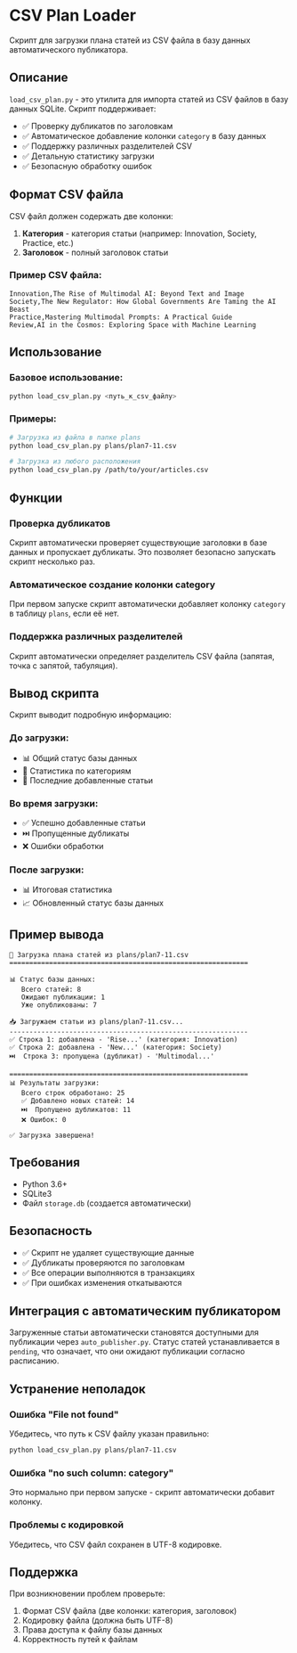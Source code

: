 # CSV Plan Loader

Скрипт для загрузки плана статей из CSV файла в базу данных автоматического публикатора.

## Описание

`load_csv_plan.py` - это утилита для импорта статей из CSV файлов в базу данных SQLite. Скрипт поддерживает:

- ✅ Проверку дубликатов по заголовкам
- ✅ Автоматическое добавление колонки `category` в базу данных
- ✅ Поддержку различных разделителей CSV
- ✅ Детальную статистику загрузки
- ✅ Безопасную обработку ошибок

## Формат CSV файла

CSV файл должен содержать две колонки:
1. **Категория** - категория статьи (например: Innovation, Society, Practice, etc.)
2. **Заголовок** - полный заголовок статьи

### Пример CSV файла:
```csv
Innovation,The Rise of Multimodal AI: Beyond Text and Image
Society,The New Regulator: How Global Governments Are Taming the AI Beast
Practice,Mastering Multimodal Prompts: A Practical Guide
Review,AI in the Cosmos: Exploring Space with Machine Learning
```

## Использование

### Базовое использование:
```bash
python load_csv_plan.py <путь_к_csv_файлу>
```

### Примеры:
```bash
# Загрузка из файла в папке plans
python load_csv_plan.py plans/plan7-11.csv

# Загрузка из любого расположения
python load_csv_plan.py /path/to/your/articles.csv
```

## Функции

### Проверка дубликатов
Скрипт автоматически проверяет существующие заголовки в базе данных и пропускает дубликаты. Это позволяет безопасно запускать скрипт несколько раз.

### Автоматическое создание колонки category
При первом запуске скрипт автоматически добавляет колонку `category` в таблицу `plans`, если её нет.

### Поддержка различных разделителей
Скрипт автоматически определяет разделитель CSV файла (запятая, точка с запятой, табуляция).

## Вывод скрипта

Скрипт выводит подробную информацию:

### До загрузки:
- 📊 Общий статус базы данных
- 📂 Статистика по категориям
- 📝 Последние добавленные статьи

### Во время загрузки:
- ✅ Успешно добавленные статьи
- ⏭️ Пропущенные дубликаты
- ❌ Ошибки обработки

### После загрузки:
- 📊 Итоговая статистика
- 📈 Обновленный статус базы данных

## Пример вывода

```
🚀 Загрузка плана статей из plans/plan7-11.csv
============================================================

📊 Статус базы данных:
   Всего статей: 8
   Ожидают публикации: 1
   Уже опубликованы: 7

📥 Загружаем статьи из plans/plan7-11.csv...
------------------------------------------------------------
✅ Строка 1: добавлена - 'Rise...' (категория: Innovation)
✅ Строка 2: добавлена - 'New...' (категория: Society)
⏭️  Строка 3: пропущена (дубликат) - 'Multimodal...'

============================================================
📊 Результаты загрузки:
   Всего строк обработано: 25
   ✅ Добавлено новых статей: 14
   ⏭️  Пропущено дубликатов: 11
   ❌ Ошибок: 0

✅ Загрузка завершена!
```

## Требования

- Python 3.6+
- SQLite3
- Файл `storage.db` (создается автоматически)

## Безопасность

- ✅ Скрипт не удаляет существующие данные
- ✅ Дубликаты проверяются по заголовкам
- ✅ Все операции выполняются в транзакциях
- ✅ При ошибках изменения откатываются

## Интеграция с автоматическим публикатором

Загруженные статьи автоматически становятся доступными для публикации через `auto_publisher.py`. Статус статей устанавливается в `pending`, что означает, что они ожидают публикации согласно расписанию.

## Устранение неполадок

### Ошибка "File not found"
Убедитесь, что путь к CSV файлу указан правильно:
```bash
python load_csv_plan.py plans/plan7-11.csv
```

### Ошибка "no such column: category"
Это нормально при первом запуске - скрипт автоматически добавит колонку.

### Проблемы с кодировкой
Убедитесь, что CSV файл сохранен в UTF-8 кодировке.

## Поддержка

При возникновении проблем проверьте:
1. Формат CSV файла (две колонки: категория, заголовок)
2. Кодировку файла (должна быть UTF-8)
3. Права доступа к файлу базы данных
4. Корректность путей к файлам

